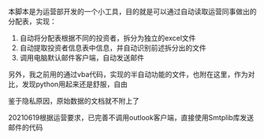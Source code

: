 本脚本是为运营部开发的一个小工具，目的就是可以通过自动读取运营同事做出的分配表，实现：

1. 自动将分配表根据不同的投资者，拆分为独立的excel文件
2. 自动提取投资者信息表中信息，并自动识别前述拆分出的文件
3. 调用电脑默认邮件客户端，自动发送邮件



另外，我之前用的通过vba代码，实现的半自动功能的文件，也附在这里，作为对比，发现python用起来还是舒服，自由



鉴于隐私原因，原始数据的文档就不附上了



20210619根据运营要求，已完善不调用outlook客户端，直接使用Smtplib库发送邮件的代码

